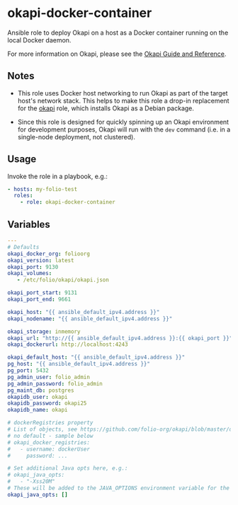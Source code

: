# okapi-docker-container

Ansible role to deploy Okapi on a host as a Docker container running on the local Docker daemon.

For more information on Okapi, please see the [Okapi Guide and Reference](https://github.com/folio-org/okapi/blob/master/doc/guide.md).

## Notes

* This role uses Docker host networking to run Okapi as part of the target host's network stack. This helps to make this role a drop-in replacement for the [okapi](../okapi) role, which installs Okapi as a Debian package.

* Since this role is designed for quickly spinning up an Okapi environment for development purposes, Okapi will run with the `dev` command (i.e. in a single-node deployment, not clustered).

## Usage

Invoke the role in a playbook, e.g.:

```yaml
- hosts: my-folio-test
  roles:
    - role: okapi-docker-container
```

## Variables

```yaml
---
# Defaults
okapi_docker_org: folioorg
okapi_version: latest
okapi_port: 9130
okapi_volumes:
   - /etc/folio/okapi/okapi.json

okapi_port_start: 9131
okapi_port_end: 9661

okapi_host: "{{ ansible_default_ipv4.address }}"
okapi_nodename: "{{ ansible_default_ipv4.address }}"

okapi_storage: inmemory
okapi_url: "http://{{ ansible_default_ipv4.address }}:{{ okapi_port }}"
okapi_dockerurl: http://localhost:4243

okapi_default_host: "{{ ansible_default_ipv4.address }}"
pg_host: "{{ ansible_default_ipv4.address }}"
pg_port: 5432
pg_admin_user: folio_admin
pg_admin_password: folio_admin
pg_maint_db: postgres
okapidb_user: okapi
okapidb_password: okapi25
okapidb_name: okapi

# dockerRegistries property
# List of objects, see https://github.com/folio-org/okapi/blob/master/doc/guide.md#okapi-configuration
# no default - sample below
# okapi_docker_registries:
#   - username: dockerUser
#     password: ...

# Set additional Java opts here, e.g.:
# okapi_java_opts:
#   - "-Xss20M"
# These will be added to the JAVA_OPTIONS environment variable for the container
okapi_java_opts: []
```

